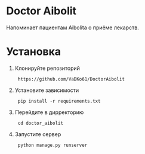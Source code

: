 # Doctor Aibolit

Напоминает пациентам Aibolita о приёме лекарств.

# Установка

1. Клонируйте репозиторий

        https://github.com/VaDKo61/DoctorAibolit

2. Установите зависимости

        pip install -r requirements.txt

4. Перейдите в дирректорию

        cd doctor_aibolit

5. Запустите сервер

        python manage.py runserver


